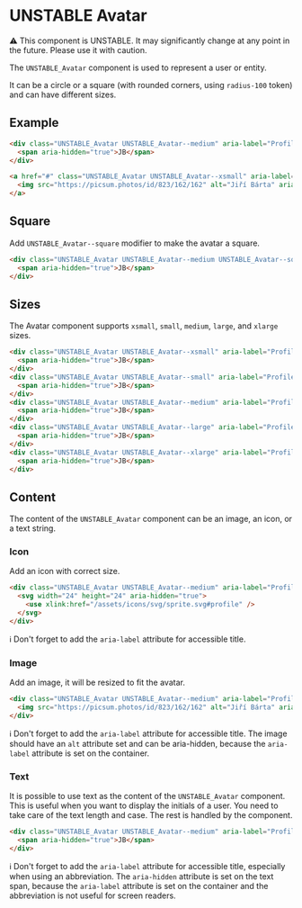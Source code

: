 # UNSTABLE Avatar

⚠️ This component is UNSTABLE. It may significantly change at any point in the future.
Please use it with caution.

The `UNSTABLE_Avatar` component is used to represent a user or entity.

It can be a circle or a square (with rounded corners, using `radius-100` token) and
can have different sizes.

## Example

```html
<div class="UNSTABLE_Avatar UNSTABLE_Avatar--medium" aria-label="Profile of Jiří Bárta">
  <span aria-hidden="true">JB</span>
</div>

<a href="#" class="UNSTABLE_Avatar UNSTABLE_Avatar--xsmall" aria-label="Profile of Jiří Bárta">
  <img src="https://picsum.photos/id/823/162/162" alt="Jiří Bárta" aria-hidden="true" />
</a>
```

## Square

Add `UNSTABLE_Avatar--square` modifier to make the avatar a square.

```html
<div class="UNSTABLE_Avatar UNSTABLE_Avatar--medium UNSTABLE_Avatar--square" aria-label="Profile of Jiří Bárta">
  <span aria-hidden="true">JB</span>
</div>
```

## Sizes

The Avatar component supports `xsmall`, `small`, `medium`, `large`, and `xlarge` sizes.

```html
<div class="UNSTABLE_Avatar UNSTABLE_Avatar--xsmall" aria-label="Profile of Jiří Bárta">
  <span aria-hidden="true">JB</span>
</div>
<div class="UNSTABLE_Avatar UNSTABLE_Avatar--small" aria-label="Profile of Jiří Bárta">
  <span aria-hidden="true">JB</span>
</div>
<div class="UNSTABLE_Avatar UNSTABLE_Avatar--medium" aria-label="Profile of Jiří Bárta">
  <span aria-hidden="true">JB</span>
</div>
<div class="UNSTABLE_Avatar UNSTABLE_Avatar--large" aria-label="Profile of Jiří Bárta">
  <span aria-hidden="true">JB</span>
</div>
<div class="UNSTABLE_Avatar UNSTABLE_Avatar--xlarge" aria-label="Profile of Jiří Bárta">
  <span aria-hidden="true">JB</span>
</div>
```

## Content

The content of the `UNSTABLE_Avatar` component can be an image, an icon, or a text string.

### Icon

Add an icon with correct size.

```html
<div class="UNSTABLE_Avatar UNSTABLE_Avatar--medium" aria-label="Profile of Jiří Bárta">
  <svg width="24" height="24" aria-hidden="true">
    <use xlink:href="/assets/icons/svg/sprite.svg#profile" />
  </svg>
</div>
```

ℹ️ Don't forget to add the `aria-label` attribute for accessible title.

### Image

Add an image, it will be resized to fit the avatar.

```html
<div class="UNSTABLE_Avatar UNSTABLE_Avatar--medium" aria-label="Profile of Jiří Bárta">
  <img src="https://picsum.photos/id/823/162/162" alt="Jiří Bárta" aria-hidden="true" />
</div>
```

ℹ️ Don't forget to add the `aria-label` attribute for accessible title.
The image should have an `alt` attribute set and can be aria-hidden, because the `aria-label`
attribute is set on the container.

### Text

It is possible to use text as the content of the `UNSTABLE_Avatar` component.
This is useful when you want to display the initials of a user. You need to
take care of the text length and case. The rest is handled by the component.

```html
<div class="UNSTABLE_Avatar UNSTABLE_Avatar--medium" aria-label="Profile of Jiří Bárta">
  <span aria-hidden="true">JB</span>
</div>
```

ℹ️ Don't forget to add the `aria-label` attribute for accessible title, especially when
using an abbreviation. The `aria-hidden` attribute is set on the text span, because the `aria-label`
attribute is set on the container and the abbreviation is not useful for screen readers.
